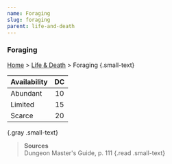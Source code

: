 ```yaml
---
name: Foraging
slug: foraging
parent: life-and-death
---
```

### Foraging
[Home](dm-operations-center) > [Life & Death](life-and-death) > Foraging {.small-text}

| Availability | DC |
|----------|:--:|
| Abundant | 10 |
| Limited  | 15 |
| Scarce   | 20 |
{.gray .small-text}

> **Sources** <br/>
> Dungeon Master's Guide, p. 111
{.read .small-text}